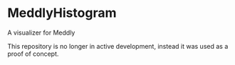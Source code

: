 # MeddlyHistogram
A visualizer for Meddly


This repository is no longer in active development, instead it was used as a proof of concept.
